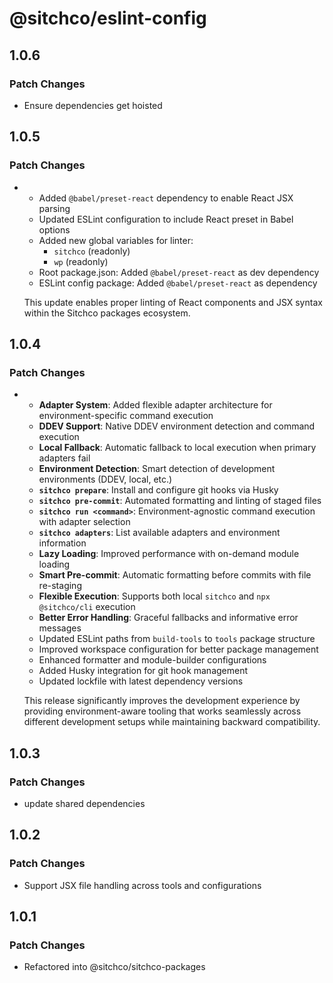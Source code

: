 # @sitchco/eslint-config

## 1.0.6

### Patch Changes

- Ensure dependencies get hoisted

## 1.0.5

### Patch Changes

-   - Added `@babel/preset-react` dependency to enable React JSX parsing
    - Updated ESLint configuration to include React preset in Babel options
    - Added new global variables for linter:
        - `sitchco` (readonly)
        - `wp` (readonly)
    - Root package.json: Added `@babel/preset-react` as dev dependency
    - ESLint config package: Added `@babel/preset-react` as dependency

    This update enables proper linting of React components and JSX syntax within the Sitchco packages ecosystem.

## 1.0.4

### Patch Changes

-   - **Adapter System**: Added flexible adapter architecture for environment-specific command execution
    - **DDEV Support**: Native DDEV environment detection and command execution
    - **Local Fallback**: Automatic fallback to local execution when primary adapters fail
    - **Environment Detection**: Smart detection of development environments (DDEV, local, etc.)
    - **`sitchco prepare`**: Install and configure git hooks via Husky
    - **`sitchco pre-commit`**: Automated formatting and linting of staged files
    - **`sitchco run <command>`**: Environment-agnostic command execution with adapter selection
    - **`sitchco adapters`**: List available adapters and environment information
    - **Lazy Loading**: Improved performance with on-demand module loading
    - **Smart Pre-commit**: Automatic formatting before commits with file re-staging
    - **Flexible Execution**: Supports both local `sitchco` and `npx @sitchco/cli` execution
    - **Better Error Handling**: Graceful fallbacks and informative error messages
    - Updated ESLint paths from `build-tools` to `tools` package structure
    - Improved workspace configuration for better package management
    - Enhanced formatter and module-builder configurations
    - Added Husky integration for git hook management
    - Updated lockfile with latest dependency versions

    This release significantly improves the development experience by providing environment-aware tooling that works seamlessly across different development setups while maintaining backward compatibility.

## 1.0.3

### Patch Changes

- update shared dependencies

## 1.0.2

### Patch Changes

- Support JSX file handling across tools and configurations

## 1.0.1

### Patch Changes

- Refactored into @sitchco/sitchco-packages
